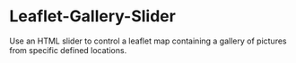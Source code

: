 # Leaflet-Gallery-Slider
Use an HTML slider to control a leaflet map containing a gallery of pictures from specific defined locations.
